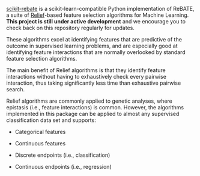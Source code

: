 [scikit-rebate](https://github.com/EpistasisLab/scikit-rebate) is a scikit-learn-compatible Python implementation of ReBATE, a suite of [Relief](https://en.wikipedia.org/wiki/Relief_(feature_selection))-based feature selection algorithms for Machine Learning. **This project is still under active development** and we encourage you to check back on this repository regularly for updates.

These algorithms excel at identifying features that are predictive of the outcome in supervised learning problems, and are especially good at identifying feature interactions that are normally overlooked by standard feature selection algorithms.

The main benefit of Relief algorithms is that they identify feature interactions without having to exhaustively check every pairwise interaction, thus taking significantly less time than exhaustive pairwise search.

Relief algorithms are commonly applied to genetic analyses, where epistasis (i.e., feature interactions) is common. However, the algorithms implemented in this package can be applied to almost any supervised classification data set and supports:

* Categorical features

* Continuous features

* Discrete endpoints (i.e., classification)

* Continuous endpoints (i.e., regression)
